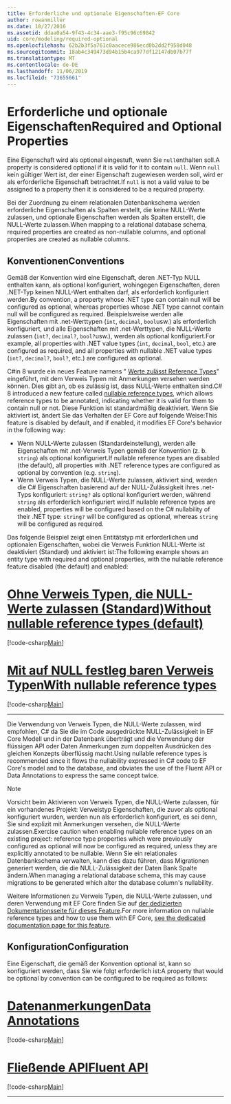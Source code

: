 ```yaml
---
title: Erforderliche und optionale Eigenschaften-EF Core
author: rowanmiller
ms.date: 10/27/2016
ms.assetid: ddaa0a54-9f43-4c34-aae3-f95c96c69842
uid: core/modeling/required-optional
ms.openlocfilehash: 62b2b3f5a761c0aacece986ecd0b2dd2f958d048
ms.sourcegitcommit: 18ab4c349473d94b15b4ca977df12147db07b77f
ms.translationtype: MT
ms.contentlocale: de-DE
ms.lasthandoff: 11/06/2019
ms.locfileid: "73655661"
---
```

# <a name="required-and-optional-properties"></a><span data-ttu-id="fa54a-102">Erforderliche und optionale Eigenschaften</span><span class="sxs-lookup"><span data-stu-id="fa54a-102">Required and Optional Properties</span></span>

<span data-ttu-id="fa54a-103">Eine Eigenschaft wird als optional eingestuft, wenn Sie `null`enthalten soll.</span><span class="sxs-lookup"><span data-stu-id="fa54a-103">A property is considered optional if it is valid for it to contain `null`.</span></span> <span data-ttu-id="fa54a-104">Wenn `null` kein gültiger Wert ist, der einer Eigenschaft zugewiesen werden soll, wird er als erforderliche Eigenschaft betrachtet.</span><span class="sxs-lookup"><span data-stu-id="fa54a-104">If `null` is not a valid value to be assigned to a property then it is considered to be a required property.</span></span>

<span data-ttu-id="fa54a-105">Bei der Zuordnung zu einem relationalen Datenbankschema werden erforderliche Eigenschaften als Spalten erstellt, die keine NULL-Werte zulassen, und optionale Eigenschaften werden als Spalten erstellt, die NULL-Werte zulassen.</span><span class="sxs-lookup"><span data-stu-id="fa54a-105">When mapping to a relational database schema, required properties are created as non-nullable columns, and optional properties are created as nullable columns.</span></span>

## <a name="conventions"></a><span data-ttu-id="fa54a-106">Konventionen</span><span class="sxs-lookup"><span data-stu-id="fa54a-106">Conventions</span></span>

<span data-ttu-id="fa54a-107">Gemäß der Konvention wird eine Eigenschaft, deren .NET-Typ NULL enthalten kann, als optional konfiguriert, wohingegen Eigenschaften, deren .NET-Typ keinen NULL-Wert enthalten darf, als erforderlich konfiguriert werden.</span><span class="sxs-lookup"><span data-stu-id="fa54a-107">By convention, a property whose .NET type can contain null will be configured as optional, whereas properties whose .NET type cannot contain null will be configured as required.</span></span> <span data-ttu-id="fa54a-108">Beispielsweise werden alle Eigenschaften mit .net-Werttypen (`int`, `decimal`, `bool`usw.) als erforderlich konfiguriert, und alle Eigenschaften mit .net-Werttypen, die NULL-Werte zulassen (`int?`, `decimal?`, `bool?`usw.), werden als optional konfiguriert.</span><span class="sxs-lookup"><span data-stu-id="fa54a-108">For example, all properties with .NET value types (`int`, `decimal`, `bool`, etc.) are configured as required, and all properties with nullable .NET value types (`int?`, `decimal?`, `bool?`, etc.) are configured as optional.</span></span>

<span data-ttu-id="fa54a-109">C#in 8 wurde ein neues Feature namens " [Werte zulässt Reference Types](/dotnet/csharp/tutorials/nullable-reference-types)" eingeführt, mit dem Verweis Typen mit Anmerkungen versehen werden können. Dies gibt an, ob es zulässig ist, dass NULL-Werte enthalten sind.</span><span class="sxs-lookup"><span data-stu-id="fa54a-109">C# 8 introduced a new feature called [nullable reference types](/dotnet/csharp/tutorials/nullable-reference-types), which allows reference types to be annotated, indicating whether it is valid for them to contain null or not.</span></span> <span data-ttu-id="fa54a-110">Diese Funktion ist standardmäßig deaktiviert. Wenn Sie aktiviert ist, ändert Sie das Verhalten der EF Core auf folgende Weise:</span><span class="sxs-lookup"><span data-stu-id="fa54a-110">This feature is disabled by default, and if enabled, it modifies EF Core's behavior in the following way:</span></span>

* <span data-ttu-id="fa54a-111">Wenn NULL-Werte zulassen (Standardeinstellung), werden alle Eigenschaften mit .net-Verweis Typen gemäß der Konvention (z. b. `string`) als optional konfiguriert.</span><span class="sxs-lookup"><span data-stu-id="fa54a-111">If nullable reference types are disabled (the default), all properties with .NET reference types are configured as optional by convention (e.g. `string`).</span></span>
* <span data-ttu-id="fa54a-112">Wenn Verweis Typen, die NULL-Werte zulassen, aktiviert sind, werden die C# Eigenschaften basierend auf der NULL-Zulässigkeit ihres .net-Typs konfiguriert: `string?` als optional konfiguriert werden, während `string` als erforderlich konfiguriert wird.</span><span class="sxs-lookup"><span data-stu-id="fa54a-112">If nullable reference types are enabled, properties will be configured based on the C# nullability of their .NET type: `string?` will be configured as optional, whereas `string` will be configured as required.</span></span>

<span data-ttu-id="fa54a-113">Das folgende Beispiel zeigt einen Entitätstyp mit erforderlichen und optionalen Eigenschaften, wobei die Verweis Funktion NULL-Werte ist deaktiviert (Standard) und aktiviert ist:</span><span class="sxs-lookup"><span data-stu-id="fa54a-113">The following example shows an entity type with required and optional properties, with the nullable reference feature disabled (the default) and enabled:</span></span>

# <a name="without-nullable-reference-types-defaulttabwithout-nrt"></a>[<span data-ttu-id="fa54a-114">Ohne Verweis Typen, die NULL-Werte zulassen (Standard)</span><span class="sxs-lookup"><span data-stu-id="fa54a-114">Without nullable reference types (default)</span></span>](#tab/without-nrt)

[!code-csharp[Main](../../../samples/core/Miscellaneous/NullableReferenceTypes/CustomerWithoutNullableReferenceTypes.cs?name=Customer&highlight=4-8)]

# <a name="with-nullable-reference-typestabwith-nrt"></a>[<span data-ttu-id="fa54a-115">Mit auf NULL festleg baren Verweis Typen</span><span class="sxs-lookup"><span data-stu-id="fa54a-115">With nullable reference types</span></span>](#tab/with-nrt)

[!code-csharp[Main](../../../samples/core/Miscellaneous/NullableReferenceTypes/Customer.cs?name=Customer&highlight=4-6)]

***

<span data-ttu-id="fa54a-116">Die Verwendung von Verweis Typen, die NULL-Werte zulassen, wird empfohlen, C# da Sie die im Code ausgedrückte NULL-Zulässigkeit in EF Core Modell und in der Datenbank überträgt und die Verwendung der flüssigen API oder Daten Anmerkungen zum doppelten Ausdrücken des gleichen Konzepts überflüssig macht.</span><span class="sxs-lookup"><span data-stu-id="fa54a-116">Using nullable reference types is recommended since it flows the nullability expressed in C# code to EF Core's model and to the database, and obviates the use of the Fluent API or Data Annotations to express the same concept twice.</span></span>

> [!NOTE]
> <span data-ttu-id="fa54a-117">Vorsicht beim Aktivieren von Verweis Typen, die NULL-Werte zulassen, für ein vorhandenes Projekt: Verweistyp Eigenschaften, die zuvor als optional konfiguriert wurden, werden nun als erforderlich konfiguriert, es sei denn, Sie sind explizit mit Anmerkungen versehen, die NULL-Werte zulassen.</span><span class="sxs-lookup"><span data-stu-id="fa54a-117">Exercise caution when enabling nullable reference types on an existing project: reference type properties which were previously configured as optional will now be configured as required, unless they are explicitly annotated to be nullable.</span></span> <span data-ttu-id="fa54a-118">Wenn Sie ein relationales Datenbankschema verwalten, kann dies dazu führen, dass Migrationen generiert werden, die die NULL-Zulässigkeit der Daten Bank Spalte ändern.</span><span class="sxs-lookup"><span data-stu-id="fa54a-118">When managing a relational database schema, this may cause migrations to be generated which alter the database column's nullability.</span></span>

<span data-ttu-id="fa54a-119">Weitere Informationen zu Verweis Typen, die NULL-Werte zulassen, und deren Verwendung mit EF Core finden Sie auf [der dedizierten Dokumentationsseite für dieses Feature](xref:core/miscellaneous/nullable-reference-types).</span><span class="sxs-lookup"><span data-stu-id="fa54a-119">For more information on nullable reference types and how to use them with EF Core, [see the dedicated documentation page for this feature](xref:core/miscellaneous/nullable-reference-types).</span></span>

## <a name="configuration"></a><span data-ttu-id="fa54a-120">Konfiguration</span><span class="sxs-lookup"><span data-stu-id="fa54a-120">Configuration</span></span>

<span data-ttu-id="fa54a-121">Eine Eigenschaft, die gemäß der Konvention optional ist, kann so konfiguriert werden, dass Sie wie folgt erforderlich ist:</span><span class="sxs-lookup"><span data-stu-id="fa54a-121">A property that would be optional by convention can be configured to be required as follows:</span></span>

# <a name="data-annotationstabdata-annotations"></a>[<span data-ttu-id="fa54a-122">Datenanmerkungen</span><span class="sxs-lookup"><span data-stu-id="fa54a-122">Data Annotations</span></span>](#tab/data-annotations)

[!code-csharp[Main](../../../samples/core/Modeling/DataAnnotations/Required.cs?highlight=14)]

# <a name="fluent-apitabfluent-api"></a>[<span data-ttu-id="fa54a-123">Fließende API</span><span class="sxs-lookup"><span data-stu-id="fa54a-123">Fluent API</span></span>](#tab/fluent-api)

[!code-csharp[Main](../../../samples/core/Modeling/FluentAPI/Required.cs?highlight=11-13)]

***
